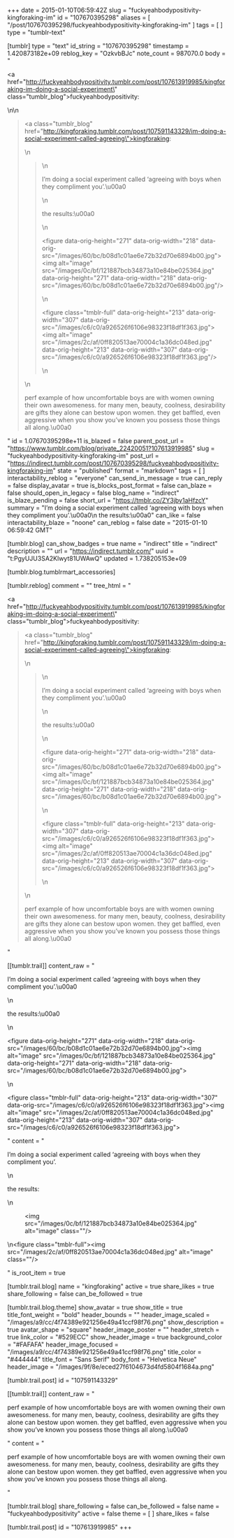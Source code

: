 +++
date = 2015-01-10T06:59:42Z
slug = "fuckyeahbodypositivity-kingforaking-im"
id = "107670395298"
aliases = [ "/post/107670395298/fuckyeahbodypositivity-kingforaking-im" ]
tags = [ ]
type = "tumblr-text"

[tumblr]
type = "text"
id_string = "107670395298"
timestamp = 1.420873182e+09
reblog_key = "OzkvbBJc"
note_count = 987070.0
body = "<p><a href=\"http://fuckyeahbodypositivity.tumblr.com/post/107613919985/kingforaking-im-doing-a-social-experiment\" class=\"tumblr_blog\">fuckyeahbodypositivity</a>:</p>\n\n<blockquote><p><a class=\"tumblr_blog\" href=\"http://kingforaking.tumblr.com/post/107591143329/im-doing-a-social-experiment-called-agreeing\">kingforaking</a>:</p>\n<blockquote>\n<p>I’m doing a social experiment called ‘agreeing with boys when they compliment you’.\u00a0</p>\n<p>the results:\u00a0</p>\n<p><figure data-orig-height=\"271\" data-orig-width=\"218\" data-orig-src=\"/images/60/bc/b08d1c01ae6e72b32d70e6894b00.jpg\"><img alt=\"image\" src=\"/images/0c/bf/121887bcb34873a10e84be025364.jpg\" data-orig-height=\"271\" data-orig-width=\"218\" data-orig-src=\"/images/60/bc/b08d1c01ae6e72b32d70e6894b00.jpg\"/></figure></p>\n<p><figure class=\"tmblr-full\" data-orig-height=\"213\" data-orig-width=\"307\" data-orig-src=\"/images/c6/c0/a926526f6106e98323f18df1f363.jpg\"><img alt=\"image\" src=\"/images/2c/af/0ff820513ae70004c1a36dc048ed.jpg\" data-orig-height=\"213\" data-orig-width=\"307\" data-orig-src=\"/images/c6/c0/a926526f6106e98323f18df1f363.jpg\"/></figure></p>\n</blockquote>\n<p>perf example of how uncomfortable boys are with women owning their own awesomeness. for many men, beauty, coolness, desirability are gifts they alone can bestow upon women. they get baffled, even aggressive when you show you’ve known you possess those things all along.\u00a0</p></blockquote>"
id = 1.07670395298e+11
is_blazed = false
parent_post_url = "https://www.tumblr.com/blog/private_22420051?107613919985"
slug = "fuckyeahbodypositivity-kingforaking-im"
post_url = "https://indirect.tumblr.com/post/107670395298/fuckyeahbodypositivity-kingforaking-im"
state = "published"
format = "markdown"
tags = [ ]
interactability_reblog = "everyone"
can_send_in_message = true
can_reply = false
display_avatar = true
is_blocks_post_format = false
can_blaze = false
should_open_in_legacy = false
blog_name = "indirect"
is_blaze_pending = false
short_url = "https://tmblr.co/ZY3jby1aHfzcY"
summary = "I’m doing a social experiment called ‘agreeing with boys when they compliment you’.\u00a0\n the results:\u00a0"
can_like = false
interactability_blaze = "noone"
can_reblog = false
date = "2015-01-10 06:59:42 GMT"

[tumblr.blog]
can_show_badges = true
name = "indirect"
title = "indirect"
description = ""
url = "https://indirect.tumblr.com/"
uuid = "t:PgyUJU3SA2Klwyt81UWAwQ"
updated = 1.738205153e+09

[tumblr.blog.tumblrmart_accessories]

[tumblr.reblog]
comment = ""
tree_html = "<p><a href=\"http://fuckyeahbodypositivity.tumblr.com/post/107613919985/kingforaking-im-doing-a-social-experiment\" class=\"tumblr_blog\">fuckyeahbodypositivity</a>:</p><blockquote><p><a class=\"tumblr_blog\" href=\"http://kingforaking.tumblr.com/post/107591143329/im-doing-a-social-experiment-called-agreeing\">kingforaking</a>:</p>\n<blockquote>\n<p>I’m doing a social experiment called ‘agreeing with boys when they compliment you’.\u00a0</p>\n<p>the results:\u00a0</p>\n<p><figure data-orig-height=\"271\" data-orig-width=\"218\" data-orig-src=\"/images/60/bc/b08d1c01ae6e72b32d70e6894b00.jpg\"><img alt=\"image\" src=\"/images/0c/bf/121887bcb34873a10e84be025364.jpg\" data-orig-height=\"271\" data-orig-width=\"218\" data-orig-src=\"/images/60/bc/b08d1c01ae6e72b32d70e6894b00.jpg\"></figure></p>\n<p><figure class=\"tmblr-full\" data-orig-height=\"213\" data-orig-width=\"307\" data-orig-src=\"/images/c6/c0/a926526f6106e98323f18df1f363.jpg\"><img alt=\"image\" src=\"/images/2c/af/0ff820513ae70004c1a36dc048ed.jpg\" data-orig-height=\"213\" data-orig-width=\"307\" data-orig-src=\"/images/c6/c0/a926526f6106e98323f18df1f363.jpg\"></figure></p>\n</blockquote>\n<p>perf example of how uncomfortable boys are with women owning their own awesomeness. for many men, beauty, coolness, desirability are gifts they alone can bestow upon women. they get baffled, even aggressive when you show you’ve known you possess those things all along.\u00a0</p></blockquote>"

[[tumblr.trail]]
content_raw = "<p>I’m doing a social experiment called ‘agreeing with boys when they compliment you’.\u00a0</p>\n<p>the results:\u00a0</p>\n<p><figure data-orig-height=\"271\" data-orig-width=\"218\" data-orig-src=\"/images/60/bc/b08d1c01ae6e72b32d70e6894b00.jpg\"><img alt=\"image\" src=\"/images/0c/bf/121887bcb34873a10e84be025364.jpg\" data-orig-height=\"271\" data-orig-width=\"218\" data-orig-src=\"/images/60/bc/b08d1c01ae6e72b32d70e6894b00.jpg\"></figure></p>\n<p><figure class=\"tmblr-full\" data-orig-height=\"213\" data-orig-width=\"307\" data-orig-src=\"/images/c6/c0/a926526f6106e98323f18df1f363.jpg\"><img alt=\"image\" src=\"/images/2c/af/0ff820513ae70004c1a36dc048ed.jpg\" data-orig-height=\"213\" data-orig-width=\"307\" data-orig-src=\"/images/c6/c0/a926526f6106e98323f18df1f363.jpg\"></figure></p>"
content = "<p><p>I&rsquo;m doing a social experiment called &lsquo;agreeing with boys when they compliment you&rsquo;.&nbsp;</p>\n<p>the results:&nbsp;</p>\n<figure><img src=\"/images/0c/bf/121887bcb34873a10e84be025364.jpg\" alt=\"image\" class=\"\"/></figure>\n<figure class=\"tmblr-full\"><img src=\"/images/2c/af/0ff820513ae70004c1a36dc048ed.jpg\" alt=\"image\" class=\"\"/></figure></p>"
is_root_item = true

[tumblr.trail.blog]
name = "kingforaking"
active = true
share_likes = true
share_following = false
can_be_followed = true

[tumblr.trail.blog.theme]
show_avatar = true
show_title = true
title_font_weight = "bold"
header_bounds = ""
header_image_scaled = "/images/a9/cc/4f74389e921256e49a41ccf98f76.png"
show_description = true
avatar_shape = "square"
header_image_poster = ""
header_stretch = true
link_color = "#529ECC"
show_header_image = true
background_color = "#FAFAFA"
header_image_focused = "/images/a9/cc/4f74389e921256e49a41ccf98f76.png"
title_color = "#444444"
title_font = "Sans Serif"
body_font = "Helvetica Neue"
header_image = "/images/9f/8e/eced27f6104673d4fd5804f1684a.png"

[tumblr.trail.post]
id = "107591143329"

[[tumblr.trail]]
content_raw = "<p>perf example of how uncomfortable boys are with women owning their own awesomeness. for many men, beauty, coolness, desirability are gifts they alone can bestow upon women. they get baffled, even aggressive when you show you’ve known you possess those things all along.\u00a0</p>"
content = "<p>perf example of how uncomfortable boys are with women owning their own awesomeness. for many men, beauty, coolness, desirability are gifts they alone can bestow upon women. they get baffled, even aggressive when you show you&rsquo;ve known you possess those things all along.&nbsp;</p>"

[tumblr.trail.blog]
share_following = false
can_be_followed = false
name = "fuckyeahbodypositivity"
active = false
theme = [ ]
share_likes = false

[tumblr.trail.post]
id = "107613919985"
+++
